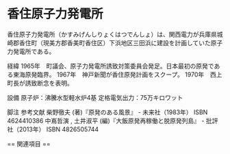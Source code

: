 # 香住原子力発電所

香住原子力発電所（かすみげんしりょくはつでんしょ）は、関西電力が兵庫県城崎郡香住町（現美方郡香美町香住区）下浜地区三田浜に建設を計画していた原子力発電所である。

経緯
1965年　町議会、原子力発電所誘致対策委員会発足。日本最初の原発である東海原発臨界。
1967年　神戸新聞が香住原発計画をスクープ。
1970年　西上町長が誘致断念を表明。

設備
原子炉：沸騰水型軽水炉4基
定格電気出力：75万キロワット

脚注
参考文献
柴野徹夫 (著)『原発のある風景』 - 未来社（1983年） ISBN 4624410386
中嶌哲演 , 土井淑平 (編)『大飯原発再稼働と脱原発列島』 - 批評社（2013年） ISBN 4826505744


== 関連項目 ==